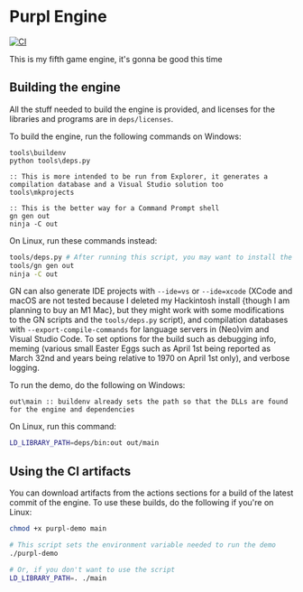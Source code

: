 # Purpl Engine
[![CI](https://github.com/MobSlicer152/purpl-engine/actions/workflows/main.yml/badge.svg)](https://github.com/MobSlicer152/purpl-engine/actions/workflows/main.yml)

This is my fifth game engine, it's gonna be good this time

## Building the engine

All the stuff needed to build the engine is provided, and licenses for the libraries and programs are in `deps/licenses`.

To build the engine, run the following commands on Windows:
```batch
tools\buildenv
python tools\deps.py

:: This is more intended to be run from Explorer, it generates a compilation database and a Visual Studio solution too
tools\mkprojects

:: This is the better way for a Command Prompt shell
gn gen out
ninja -C out
```
On Linux, run these commands instead:
```sh
tools/deps.py # After running this script, you may want to install the Vulkan SDK (for convenience, the latest source tarball is downloaded into deps/bin)
tools/gn gen out
ninja -C out
```
GN can also generate IDE projects with `--ide=vs` or `--ide=xcode` (XCode and macOS are not tested because I deleted my Hackintosh install {though I am planning to buy an M1 Mac}, but they might work with some modifications to the GN scripts and the `tools/deps.py` script), and compilation databases with `--export-compile-commands` for language servers in (Neo)vim and Visual Studio Code. To set options for the build such as debugging info, meming (various small Easter Eggs such as April 1st being reported as March 32nd and years being relative to 1970 on April 1st only), and verbose logging.

To run the demo, do the following on Windows:
```batch
out\main :: buildenv already sets the path so that the DLLs are found for the engine and dependencies
```
On Linux, run this command:
```sh
LD_LIBRARY_PATH=deps/bin:out out/main
```

## Using the CI artifacts
You can download artifacts from the actions sections for a build of the latest commit of the engine. To use these builds, do the following if you're on Linux:
```sh
chmod +x purpl-demo main

# This script sets the environment variable needed to run the demo
./purpl-demo

# Or, if you don't want to use the script
LD_LIBRARY_PATH=. ./main
```
